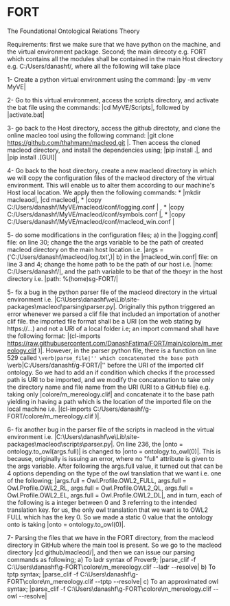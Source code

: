 # FORT
The Foundational Ontological Relations Theory

Requirements:
first we make sure that we have python on the machine, and the virtual environment package. 
Second; the main direcoty e.g. FORT which contains all the modules shall be contained in the main Host directory e.g. C:/Users/danashf/, where all the following will take place

  1- Create a python virtual environment using the command: |py -m venv MyVE|
  
  2- Go to this virtual environment, access the scripts directory, and activate the bat file using the commands: |cd MyVE/Scripts|, followed by |activate.bat|
  
  3- go back to the Host directory, access the github directoty, and clone the online macleo tool using the following command: |git clone https://github.com/thahmann/macleod.git |. Then access the cloned macleod directory, and install the dependencies using; |pip install .|, and |pip install .[GUI]|
  
  4- Go back to the host directory, create a new macleod directory in which we will copy the configuration files of the macleod directory of the virtual environment. This will enable us to alter them according to our machine's Host local location. We apply then the following commands: 
    * |mkdir macleaod|, |cd macleod|, 
    * |copy C:/Users/danashf/MyVE/macleod/conf/logging.conf | , 
    * |copy C:/Users/danashf/MyVE/macleod/conf/symbols.conf |, 
    * |copy C:/Users/danashf/MyVE/macleod/conf/macleod_win.conf |
    
   5- do some modifications in the configuration files; 
      a) in the |logging.conf| file: on line 30; change the the args variable to be the path of created macleod directory on the main host location i.e. |args = ('C:/Users/danashf/macleod/log.txt',)|
      b) in the |macleod_win.conf| file: on line 3 and 4; change the home path to be the path of our host i.e. |home: C:/Users/danashf/|, and the path variable to be that of the thoeyr in the host directory i.e. |path: %(home)sg-FORT/|

  5- fix a bug in the python parser file of the macleod directory in  the virtual environment i.e. |C:\Users\danashf\ve\Lib\site-packages\macleod\parsing\parser.py|. Originally this python triggered an error whenever we parsed a clif file that included an importation of another clif file. the imported file format shall be a URI (on the web stating by https://...) and not a URI of a local folder i.e; an import command shall have the following format: |(cl-imports https://raw.githubusercontent.com/DanashFatima/FORT/main/colore/m_mereology.clif )|. However, in the parser python file, there is a function on line 529 called ``\verb|parse_file|'' which concatenated the base path ``\verb|C:/Users/danashf/g-FORT/|'' before the URI of the imported clif ontology. So we had to add an if condition which checks if the processed path is URI to be imported, and we modify the concatenation to take only the directory name and file name from the URI (URI to a GitHub file) e.g. taking only |colore/m_mereology.clif| and concatenate it to the base path yielding in having a path which is the location of the imported file on the local machine i.e. |(cl-imports C:/Users/danashf/g-FORT/colore/m_mereology.clif )|.
  
   6- fix another bug in the parser file of the scripts in macleod in the virtual environment i.e. |C:\Users\danashf\ve\Lib\site-packages\macleod\scripts\parser.py|. On line 236, the |onto = ontology.to_owl(args.full)| is changed to |onto = ontology.to_owl(0)|. This is because, originally is issuing an error, where no "full" attribute is given to the args variable. After following the args.full value, it turned out that can be 4 options depending on the type of the owl translation that we want i.e. one of the following; |args.full = Owl.Profile.OWL2_FULL, args.full = Owl.Profile.OWL2_RL, args.full = Owl.Profile.OWL2_QL, args.full = Owl.Profile.OWL2_EL, args.full = Owl.Profile.OWL2_DL|, and in turn, each of the following is a integer between 0 and 3 referring to the intended translation key. for us, the only owl translation that we want is to OWL2 FULL which has the key 0. So we made a static 0 value that the ontology onto is taking |onto = ontology.to_owl(0)|.
    
   7- Parsing the files that we have in the FORT directory, from the macleod directory in GitHub where the main tool is present. So we go to the macleod directory |cd github/macleod/|, and then we can issue our parsing commands as following;
      a) To ladr syntax of Prover9; |parse_clif -f C:\Users\danashf\g-FORT\colore\m_mereology.clif --ladr --resolve|
      b) To tptp syntax; |parse_clif -f C:\Users\danashf\g-FORT\colore\m_mereology.clif --tptp --resolve|
      c) To an approximated owl syntax; |parse_clif -f C:\Users\danashf\g-FORT\colore\m_mereology.clif --owl --resolve|
